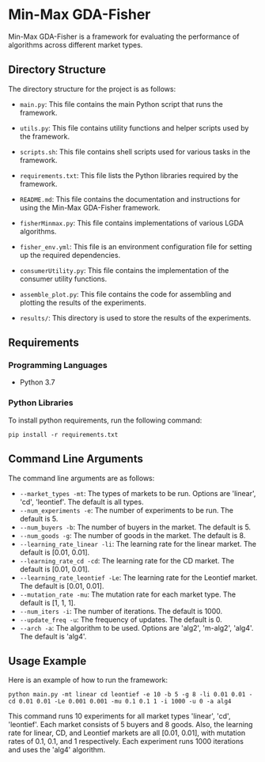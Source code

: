 # Min-Max GDA-Fisher

Min-Max GDA-Fisher is a framework for evaluating the performance of algorithms across different market types.

## Directory Structure

The directory structure for the project is as follows:

- `main.py`: This file contains the main Python script that runs the framework.

- `utils.py`: This file contains utility functions and helper scripts used by the framework.

- `scripts.sh`: This file contains shell scripts used for various tasks in the framework.

- `requirements.txt`: This file lists the Python libraries required by the framework.

- `README.md`: This file contains the documentation and instructions for using the Min-Max GDA-Fisher framework.

- `fisherMinmax.py`: This file contains implementations of various LGDA algorithms.

- `fisher_env.yml`: This file is an environment configuration file for setting up the required dependencies.

- `consumerUtility.py`: This file contains the implementation of the consumer utility functions.

- `assemble_plot.py`: This file contains the code for assembling and plotting the results of the experiments.

- `results/`: This directory is used to store the results of the experiments.

## Requirements

### Programming Languages
- Python 3.7

### Python Libraries
To install python requirements, run the following command:
```
pip install -r requirements.txt
```


## Command Line Arguments

The command line arguments are as follows:

- `--market_types -mt`: The types of markets to be run. Options are 'linear', 'cd', 'leontief'. The default is all types.
- `--num_experiments -e`: The number of experiments to be run. The default is 5.
- `--num_buyers -b`: The number of buyers in the market. The default is 5.
- `--num_goods -g`: The number of goods in the market. The default is 8.
- `--learning_rate_linear -li`: The learning rate for the linear market. The default is [0.01, 0.01].
- `--learning_rate_cd -cd`: The learning rate for the CD market. The default is [0.01, 0.01].
- `--learning_rate_leontief -Le`: The learning rate for the Leontief market. The default is [0.01, 0.01].
- `--mutation_rate -mu`: The mutation rate for each market type. The default is [1, 1, 1].
- `--num_iters -i`: The number of iterations. The default is 1000.
- `--update_freq -u`: The frequency of updates. The default is 0.
- `--arch -a`: The algorithm to be used. Options are 'alg2', 'm-alg2', 'alg4'. The default is 'alg4'.

## Usage Example

Here is an example of how to run the framework:

```
python main.py -mt linear cd leontief -e 10 -b 5 -g 8 -li 0.01 0.01 -cd 0.01 0.01 -Le 0.001 0.001 -mu 0.1 0.1 1 -i 1000 -u 0 -a alg4
```

This command runs 10 experiments for all market types 'linear', 'cd', 'leontief'. Each market consists of 5 buyers and 8 goods. Also, the learning rate for linear, CD, and Leontief markets are all [0.01, 0.01], with mutation rates of 0.1, 0.1, and 1 respectively. Each experiment runs 1000 iterations and uses the 'alg4' algorithm.

